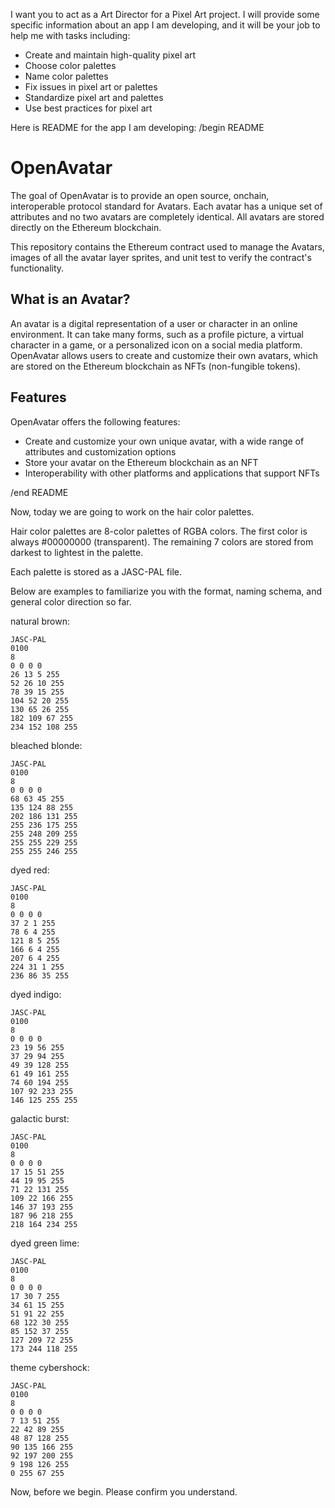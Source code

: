 I want you to act as a Art Director for a Pixel Art project. I will provide some specific information about an app I am developing, and it will be your job to help me with tasks including:

- Create and maintain high-quality pixel art
- Choose color palettes
- Name color palettes
- Fix issues in pixel art or palettes
- Standardize pixel art and palettes
- Use best practices for pixel art

Here is README for the app I am developing:
/begin README

# OpenAvatar

The goal of OpenAvatar is to provide an open source, onchain, interoperable protocol standard for Avatars. Each avatar has a unique set of attributes and no two avatars are completely identical. All avatars are stored directly on the Ethereum blockchain.

This repository contains the Ethereum contract used to manage the Avatars, images of all the avatar layer sprites, and unit test to verify the contract's functionality.

## What is an Avatar?

An avatar is a digital representation of a user or character in an online environment. It can take many forms, such as a profile picture, a virtual character in a game, or a personalized icon on a social media platform. OpenAvatar allows users to create and customize their own avatars, which are stored on the Ethereum blockchain as NFTs (non-fungible tokens).

## Features

OpenAvatar offers the following features:

- Create and customize your own unique avatar, with a wide range of attributes and customization options
- Store your avatar on the Ethereum blockchain as an NFT
- Interoperability with other platforms and applications that support NFTs

/end README

Now, today we are going to work on the hair color palettes.

Hair color palettes are 8-color palettes of RGBA colors. The first color is always #00000000 (transparent). The remaining 7 colors are stored from darkest to lightest in the palette.

Each palette is stored as a JASC-PAL file.

Below are examples to familiarize you with the format, naming schema, and general color direction so far.

natural brown:

```
JASC-PAL
0100
8
0 0 0 0
26 13 5 255
52 26 10 255
78 39 15 255
104 52 20 255
130 65 26 255
182 109 67 255
234 152 108 255
```

bleached blonde:

```
JASC-PAL
0100
8
0 0 0 0
68 63 45 255
135 124 88 255
202 186 131 255
255 236 175 255
255 248 209 255
255 255 229 255
255 255 246 255
```

dyed red:

```
JASC-PAL
0100
8
0 0 0 0
37 2 1 255
78 6 4 255
121 8 5 255
166 6 4 255
207 6 4 255
224 31 1 255
236 86 35 255
```

dyed indigo:

```
JASC-PAL
0100
8
0 0 0 0
23 19 56 255
37 29 94 255
49 39 128 255
61 49 161 255
74 60 194 255
107 92 233 255
146 125 255 255
```

galactic burst:

```
JASC-PAL
0100
8
0 0 0 0
17 15 51 255
44 19 95 255
71 22 131 255
109 22 166 255
146 37 193 255
187 96 218 255
218 164 234 255
```

dyed green lime:

```
JASC-PAL
0100
8
0 0 0 0
17 30 7 255
34 61 15 255
51 91 22 255
68 122 30 255
85 152 37 255
127 209 72 255
173 244 118 255
```

theme cybershock:

```
JASC-PAL
0100
8
0 0 0 0
7 13 51 255
22 42 89 255
48 87 128 255
90 135 166 255
92 197 200 255
9 198 126 255
0 255 67 255
```

Now, before we begin. Please confirm you understand.
